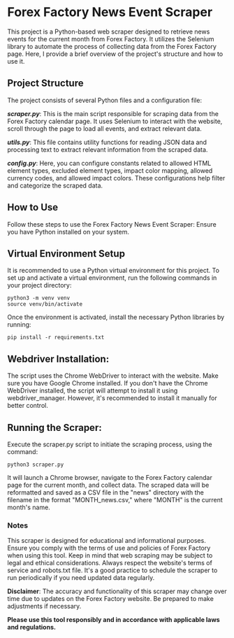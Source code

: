 # Forex Factory News Event Scraper
This project is a Python-based web scraper designed to retrieve news events for the current month from Forex Factory. It utilizes the Selenium library to automate the process of collecting data from the Forex Factory page. Here, I provide a brief overview of the project's structure and how to use it.

## Project Structure
The project consists of several Python files and a configuration file:

***scraper.py***: This is the main script responsible for scraping data from the Forex Factory calendar page. It uses Selenium to interact with the website, scroll through the page to load all events, and extract relevant data.

***utils.py***: This file contains utility functions for reading JSON data and processing text to extract relevant information from the scraped data.

***config.py***: Here, you can configure constants related to allowed HTML element types, excluded element types, impact color mapping, allowed currency codes, and allowed impact colors. These configurations help filter and categorize the scraped data.

## How to Use
Follow these steps to use the Forex Factory News Event Scraper:
Ensure you have Python installed on your system.

## Virtual Environment Setup
It is recommended to use a Python virtual environment for this project. To set up and activate a virtual environment, run the following commands in your project directory:

```
python3 -m venv venv
source venv/bin/activate
```

Once the environment is activated, install the necessary Python libraries by running:

```
pip install -r requirements.txt
```

## Webdriver Installation:
The script uses the Chrome WebDriver to interact with the website. Make sure you have Google Chrome installed.
If you don't have the Chrome WebDriver installed, the script will attempt to install it using webdriver_manager. However, it's recommended to install it manually for better control.

## Running the Scraper:
Execute the scraper.py script to initiate the scraping process, using the command:

`python3 scraper.py`

It will launch a Chrome browser, navigate to the Forex Factory calendar page for the current month, and collect data. The scraped data will be reformatted and saved as a CSV file in the "news" directory with the filename in the format "MONTH_news.csv," where "MONTH" is the current month's name.


### Notes
This scraper is designed for educational and informational purposes. Ensure you comply with the terms of use and policies of Forex Factory when using this tool. Keep in mind that web scraping may be subject to legal and ethical considerations. 
Always respect the website's terms of service and robots.txt file.
It's a good practice to schedule the scraper to run periodically if you need updated data regularly.

**Disclaimer**: The accuracy and functionality of this scraper may change over time due to updates on the Forex Factory website. Be prepared to make adjustments if necessary.

**Please use this tool responsibly and in accordance with applicable laws and regulations.**
